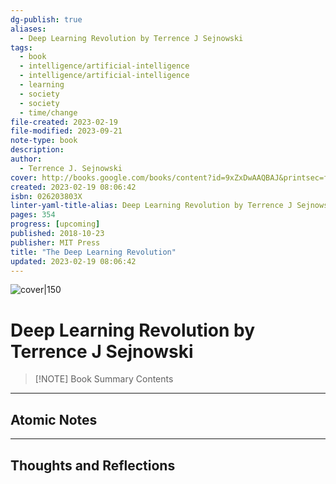 ```yaml
---
dg-publish: true
aliases:
  - Deep Learning Revolution by Terrence J Sejnowski
tags:
  - book
  - intelligence/artificial-intelligence
  - intelligence/artificial-intelligence
  - learning
  - society
  - society
  - time/change
file-created: 2023-02-19
file-modified: 2023-09-21
note-type: book 
description: 
author:
  - Terrence J. Sejnowski
cover: http://books.google.com/books/content?id=9xZxDwAAQBAJ&printsec=frontcover&img=1&zoom=1&edge=curl&source=gbs_api
created: 2023-02-19 08:06:42
isbn: 026203803X
linter-yaml-title-alias: Deep Learning Revolution by Terrence J Sejnowski
pages: 354
progress: [upcoming]
published: 2018-10-23
publisher: MIT Press
title: "The Deep Learning Revolution"
updated: 2023-02-19 08:06:42
---
```


![cover|150](http://books.google.com/books/content?id=9xZxDwAAQBAJ&printsec=frontcover&img=1&zoom=1&edge=curl&source=gbs_api)

# Deep Learning Revolution by Terrence J Sejnowski

> [!NOTE] Book Summary
> Contents

---

## Atomic Notes

---

## Thoughts and Reflections
